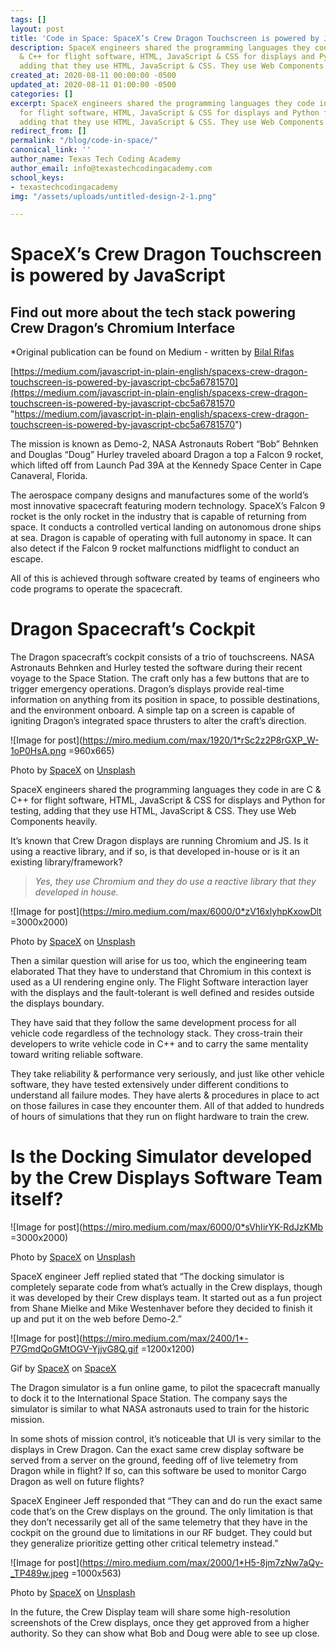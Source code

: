 ```yaml
---
tags: []
layout: post
title: 'Code in Space: SpaceX’s Crew Dragon Touchscreen is powered by JavaScript'
description: SpaceX engineers shared the programming languages they code in are C
  & C++ for flight software, HTML, JavaScript & CSS for displays and Python for testing,
  adding that they use HTML, JavaScript & CSS. They use Web Components heavily.
created_at: 2020-08-11 00:00:00 -0500
updated_at: 2020-08-11 01:00:00 -0500
categories: []
excerpt: SpaceX engineers shared the programming languages they code in are C & C++
  for flight software, HTML, JavaScript & CSS for displays and Python for testing,
  adding that they use HTML, JavaScript & CSS. They use Web Components heavily.
redirect_from: []
permalink: "/blog/code-in-space/"
canonical_link: ''
author_name: Texas Tech Coding Academy
author_email: info@texastechcodingacademy.com
school_keys:
- texastechcodingacademy
img: "/assets/uploads/untitled-design-2-1.png"

---
```

# SpaceX’s Crew Dragon Touchscreen is powered by JavaScript

## Find out more about the tech stack powering Crew Dragon’s Chromium Interface

\*Original publication can be found on Medium - written by [Bilal Rifas](https://medium.com/@bilal.rifas?source=post_page-----cbc5a6781570----------------------)

[https://medium.com/javascript-in-plain-english/spacexs-crew-dragon-touchscreen-is-powered-by-javascript-cbc5a6781570](https://medium.com/javascript-in-plain-english/spacexs-crew-dragon-touchscreen-is-powered-by-javascript-cbc5a6781570 "https://medium.com/javascript-in-plain-english/spacexs-crew-dragon-touchscreen-is-powered-by-javascript-cbc5a6781570") 

The mission is known as Demo-2, NASA Astronauts Robert “Bob” Behnken and Douglas “Doug” Hurley traveled aboard Dragon a top a Falcon 9 rocket, which lifted off from Launch Pad 39A at the Kennedy Space Center in Cape Canaveral, Florida.

The aerospace company designs and manufactures some of the world’s most innovative spacecraft featuring modern technology. SpaceX’s Falcon 9 rocket is the only rocket in the industry that is capable of returning from space. It conducts a controlled vertical landing on autonomous drone ships at sea. Dragon is capable of operating with full autonomy in space. It can also detect if the Falcon 9 rocket malfunctions midflight to conduct an escape.

All of this is achieved through software created by teams of engineers who code programs to operate the spacecraft.

# Dragon Spacecraft’s Cockpit

The Dragon spacecraft’s cockpit consists of a trio of touchscreens. NASA Astronauts Behnken and Hurley tested the software during their recent voyage to the Space Station. The craft only has a few buttons that are to trigger emergency operations. Dragon’s displays provide real-time information on anything from its position in space, to possible destinations, and the environment onboard. A simple tap on a screen is capable of igniting Dragon’s integrated space thrusters to alter the craft’s direction.

![Image for post](https://miro.medium.com/max/1920/1*rSc2z2P8rGXP_W-1oP0HsA.png =960x665)

Photo by [SpaceX](https://unsplash.com/@spacex?utm_source=medium&utm_medium=referral) on [Unsplash](https://unsplash.com/?utm_source=medium&utm_medium=referral)

SpaceX engineers shared the programming languages they code in are C & C++ for flight software, HTML, JavaScript & CSS for displays and Python for testing, adding that they use HTML, JavaScript & CSS. They use Web Components heavily.

It’s known that Crew Dragon displays are running Chromium and JS. Is it using a reactive library, and if so, is that developed in-house or is it an existing library/framework?

> _Yes, they use Chromium and they do use a reactive library that they developed in house._

![Image for post](https://miro.medium.com/max/6000/0*zV16xlyhpKxowDlt =3000x2000)

Photo by [SpaceX](https://unsplash.com/@spacex?utm_source=medium&utm_medium=referral) on [Unsplash](https://unsplash.com/?utm_source=medium&utm_medium=referral)

Then a similar question will arise for us too, which the engineering team elaborated That they have to understand that Chromium in this context is used as a UI rendering engine only. The Flight Software interaction layer with the displays and the fault-tolerant is well defined and resides outside the displays boundary.

They have said that they follow the same development process for all vehicle code regardless of the technology stack. They cross-train their developers to write vehicle code in C++ and to carry the same mentality toward writing reliable software.

They take reliability & performance very seriously, and just like other vehicle software, they have tested extensively under different conditions to understand all failure modes. They have alerts & procedures in place to act on those failures in case they encounter them. All of that added to hundreds of hours of simulations that they run on flight hardware to train the crew.

# Is the Docking Simulator developed by the Crew Displays Software Team itself?

![Image for post](https://miro.medium.com/max/6000/0*sVhIirYK-RdJzKMb =3000x2000)

Photo by [SpaceX](https://unsplash.com/@spacex?utm_source=medium&utm_medium=referral) on [Unsplash](https://unsplash.com/?utm_source=medium&utm_medium=referral)

SpaceX engineer Jeff replied stated that “The docking simulator is completely separate code from what’s actually in the Crew displays, though it was developed by their Crew displays team. It started out as a fun project from Shane Mielke and Mike Westenhaver before they decided to finish it up and put it on the web before Demo-2.”

![Image for post](https://miro.medium.com/max/2400/1*-P7GmdQoGMtOGV-YjjvG8Q.gif =1200x1200)

Gif by [SpaceX](https://www.spacex.com/) on [SpaceX](https://www.spacex.com/)

The Dragon simulator is a fun online game, to pilot the spacecraft manually to dock it to the International Space Station. The company says the simulator is similar to what NASA astronauts used to train for the historic mission.

In some shots of mission control, it’s noticeable that UI is very similar to the displays in Crew Dragon. Can the exact same crew display software be served from a server on the ground, feeding off of live telemetry from Dragon while in flight? If so, can this software be used to monitor Cargo Dragon as well on future flights?

SpaceX Engineer Jeff responded that “They can and do run the exact same code that’s on the Crew displays on the ground. The only limitation is that they don’t necessarily get all of the same telemetry that they have in the cockpit on the ground due to limitations in our RF budget. They could but they generalize prioritize getting other critical telemetry instead.”

![Image for post](https://miro.medium.com/max/2000/1*H5-8jm7zNw7aQy-_TP489w.jpeg =1000x563)

Photo by [SpaceX](https://unsplash.com/@spacex?utm_source=medium&utm_medium=referral) on [Unsplash](https://unsplash.com/?utm_source=medium&utm_medium=referral)

In the future, the Crew Display team will share some high-resolution screenshots of the Crew displays, once they get approved from a higher authority. So they can show what Bob and Doug were able to see up close.